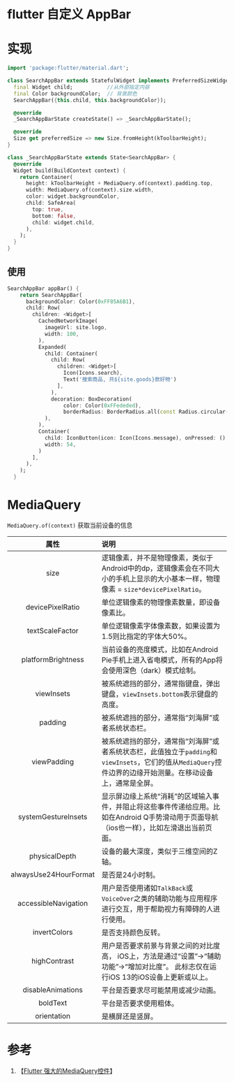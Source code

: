 # flutter 自定义 AppBar

# 实现

```dart
import 'package:flutter/material.dart';

class SearchAppBar extends StatefulWidget implements PreferredSizeWidget {
  final Widget child;           //从外部指定内容
  final Color backgroundColor;  // 背景颜色
  SearchAppBar({this.child, this.backgroundColor});

  @override
  _SearchAppBarState createState() => _SearchAppBarState();

  @override
  Size get preferredSize => new Size.fromHeight(kToolbarHeight);
}

class _SearchAppBarState extends State<SearchAppBar> {
  @override
  Widget build(BuildContext context) {
    return Container(
      height: kToolbarHeight + MediaQuery.of(context).padding.top,
      width: MediaQuery.of(context).size.width,
      color: widget.backgroundColor,
      child: SafeArea(
        top: true,
        bottom: false,
        child: widget.child,
      ),
    );
  }
}

```


## 使用

```dart
SearchAppBar appBar() {
    return SearchAppBar(
      backgroundColor: Color(0xFF05A6B1),
      child: Row(
        children: <Widget>[
          CachedNetworkImage(
            imageUrl: site.logo,
            width: 100,
          ),
          Expanded(
            child: Container(
              child: Row(
                children: <Widget>[
                  Icon(Icons.search),
                  Text('搜索商品, 共${site.goods}款好物')
                ],
              ),
              decoration: BoxDecoration(
                  color: Color(0xFFededed),
                  borderRadius: BorderRadius.all(const Radius.circular(2))),
            ),
          ),
          Container(
            child: IconButton(icon: Icon(Icons.message), onPressed: () {}),
            width: 54,
          )
        ],
      ),
    );
  }
```


# MediaQuery

`MediaQuery.of(context)` 获取当前设备的信息

|属性|说明|
|:---:|:---|
size|逻辑像素，并不是物理像素，类似于Android中的dp，逻辑像素会在不同大小的手机上显示的大小基本一样，物理像素 = `size*devicePixelRatio`。
devicePixelRatio|单位逻辑像素的物理像素数量，即设备像素比。
textScaleFactor|单位逻辑像素字体像素数，如果设置为1.5则比指定的字体大50%。
platformBrightness|当前设备的亮度模式，比如在Android Pie手机上进入省电模式，所有的App将会使用深色（dark）模式绘制。
viewInsets|被系统遮挡的部分，通常指键盘，弹出键盘，`viewInsets.bottom`表示键盘的高度。
padding|被系统遮挡的部分，通常指“刘海屏”或者系统状态栏。
viewPadding|被系统遮挡的部分，通常指“刘海屏”或者系统状态栏，此值独立于`padding`和`viewInsets`，它们的值从`MediaQuery`控件边界的边缘开始测量。在移动设备上，通常是全屏。
systemGestureInsets|显示屏边缘上系统“消耗”的区域输入事件，并阻止将这些事件传递给应用。比如在Android Q手势滑动用于页面导航（ios也一样），比如左滑退出当前页面。
physicalDepth|设备的最大深度，类似于三维空间的Z轴。
alwaysUse24HourFormat|是否是24小时制。
accessibleNavigation|用户是否使用诸如`TalkBack`或`VoiceOver`之类的辅助功能与应用程序进行交互，用于帮助视力有障碍的人进行使用。
invertColors|是否支持颜色反转。
highContrast|用户是否要求前景与背景之间的对比度高， iOS上，方法是通过“设置”->“辅助功能”->“增加对比度”。 此标志仅在运行iOS 13的iOS设备上更新或以上。
disableAnimations|平台是否要求尽可能禁用或减少动画。
boldText|平台是否要求使用粗体。
orientation|是横屏还是竖屏。


# 参考

1. 【[Flutter 强大的MediaQuery控件](https://www.cnblogs.com/mengqd/archive/2020/03/30/12601076.html)】